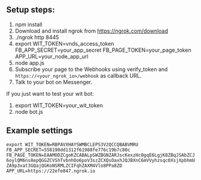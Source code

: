 ## Setup steps:

1. npm install
2. Download and install ngrok from https://ngrok.com/download
3. ./ngrok http 8445
4. export WIT_TOKEN=vnds_access_token FB_APP_SECRET=your_app_secret FB_PAGE_TOKEN=your_page_token APP_URL=your_node_app_url
5. node app.js
6. Subscribe your page to the Webhooks using verify_token and `https://<your_ngrok_io>/webhook` as callback URL.
7. Talk to your bot on Messenger.

If you just want to test your wit bot:

1. export WIT_TOKEN=your_wit_token
2. node bot.js

## Example settings

`export WIT_TOKEN=RBPAVXHAYSWMBCLEPS3V2QCCQBABVMRU FB_APP_SECRET=558190dd1312f61988fe776c19b7c80c FB_PAGE_TOKEN=EAAMODZCgoKZCABALpSWZBGNZARJscKexzHc0gqE6LgjK8ZBqJSAbZCJ6oylQM6ns8epQGGZCVShTvbnhOo6poV3szZCXQsOaxhJQJBXnC6mVVyhzsqc0XsjXpbhmUZA9p3xat3GQajQGKoNSRMLZCIFqhZAXM4Vlo8PPa8ZD APP_URL=https://22efe847.ngrok.io`